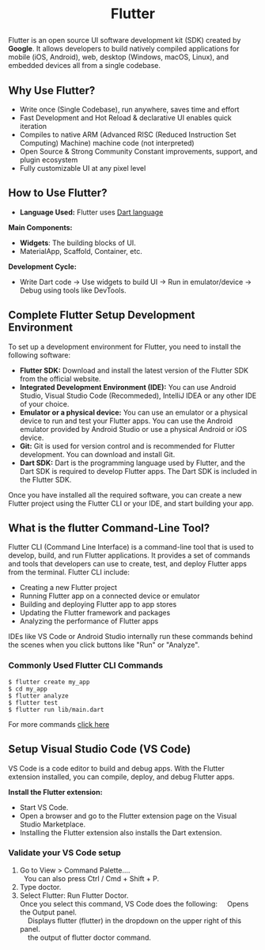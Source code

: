# <p align="center"> Flutter </p>

Flutter is an open source UI software development kit (SDK) created by **Google**. It allows developers to build natively compiled applications for mobile (iOS, Android), web, desktop (Windows, macOS, Linux), and embedded devices all from a single codebase.


## Why Use Flutter?
- Write once (Single Codebase), run anywhere, saves time and effort
- Fast Development and Hot Reload & declarative UI enables quick iteration
- Compiles to native ARM (Advanced RISC (Reduced Instruction Set Computing) Machine) machine code (not interpreted)
- Open Source & Strong Community	Constant improvements, support, and plugin ecosystem
- Fully customizable UI at any pixel level 

## How to Use Flutter?
- **Language Used:** Flutter uses [Dart language](https://github.com/UmerFarooqJillani/Dart-Learning)

**Main Components:**
- **Widgets**: The building blocks of UI.
- MaterialApp, Scaffold, Container, etc.

**Development Cycle:**
- Write Dart code → Use widgets to build UI → Run in emulator/device → Debug using tools like DevTools.

## Complete Flutter Setup Development Environment
To set up a development environment for Flutter, you need to install the following software:
- **Flutter SDK:** Download and install the latest version of the Flutter SDK from the official website.
- **Integrated Development Environment (IDE):** You can use Android Studio, Visual Studio Code (Recommeded), IntelliJ IDEA or any other IDE of your choice.
- **Emulator or a physical device:** You can use an emulator or a physical device to run and test your Flutter apps. You can use the Android emulator provided by Android Studio or use a physical Android or iOS device.
- **Git:** Git is used for version control and is recommended for Flutter development. You can download and install Git.
- **Dart SDK:** Dart is the programming language used by Flutter, and the Dart SDK is required to develop Flutter apps. The Dart SDK is included in the Flutter SDK.

Once you have installed all the required software, you can create a new Flutter project using the Flutter CLI or your IDE, and start building your app.

## What is the flutter Command-Line Tool?
Flutter CLI (Command Line Interface) is a command-line tool that is used to develop, build, and run Flutter applications. It provides a set of commands and tools that developers can use to create, test, and deploy Flutter apps from the terminal. Flutter CLI include: 
- Creating a new Flutter project
- Running Flutter app on a connected device or emulator
- Building and deploying Flutter app to app stores
- Updating the Flutter framework and packages
- Analyzing the performance of Flutter apps

IDEs like VS Code or Android Studio internally run these commands behind the scenes when you click buttons like "Run" or "Analyze".
### Commonly Used Flutter CLI Commands
```
$ flutter create my_app
$ cd my_app
$ flutter analyze
$ flutter test
$ flutter run lib/main.dart

```
For more commands [click here](#) 

## Setup Visual Studio Code (VS Code)
VS Code is a code editor to build and debug apps. With the Flutter extension installed, you can compile, deploy, and debug Flutter apps.

**Install the Flutter extension:**
- Start VS Code.
- Open a browser and go to the Flutter extension page on the Visual Studio Marketplace.
- Installing the Flutter extension also installs the Dart extension.

### Validate your VS Code setup
1. Go to View > Command Palette....<br>
<span>&nbsp; You can also press Ctrl / Cmd + Shift + P.</span><br>
2. Type doctor.
3. Select Flutter: Run Flutter Doctor.<br>
Once you select this command, VS Code does the following:
<span>&nbsp; &nbsp; Opens the Output panel.</span><br>
<span>&nbsp; &nbsp; Displays flutter (flutter) in the dropdown on the upper right of this panel.</span><br>
<span>&nbsp; &nbsp;  the output of flutter doctor command.</span>




